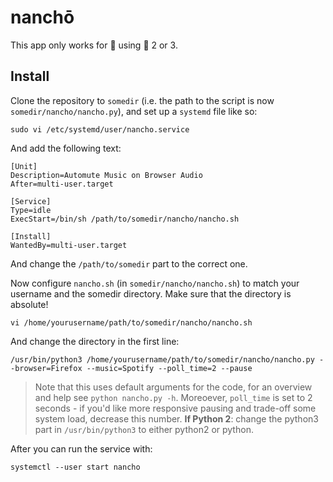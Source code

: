 # nanchō

This app only works for :penguin: using :snake: 2 or 3.

## Install

Clone the repository to `somedir` (i.e. the path to the script is now `somedir/nancho/nancho.py`), and set up a `systemd` file like so:

```shell
sudo vi /etc/systemd/user/nancho.service
```

And add the following text:

```
[Unit]
Description=Automute Music on Browser Audio
After=multi-user.target

[Service]
Type=idle
ExecStart=/bin/sh /path/to/somedir/nancho/nancho.sh

[Install]
WantedBy=multi-user.target
```

And change the `/path/to/somedir` part to the correct one.

Now configure `nancho.sh` (in `somedir/nancho/nancho.sh`) to match your username and the somedir directory. Make sure that the directory is absolute!

```shell
vi /home/yourusername/path/to/somedir/nancho/nancho.sh
```

And change the directory in the first line:

```shell
/usr/bin/python3 /home/yourusername/path/to/somedir/nancho/nancho.py --browser=Firefox --music=Spotify --poll_time=2 --pause
```

> Note that this uses default arguments for the code, for an overview and help see `python nancho.py -h`. Moreoever, `poll_time` is set to 2 seconds - if you'd like more responsive pausing and trade-off some system load, decrease this number. **If Python 2**: change the python3 part in `/usr/bin/python3` to either python2 or python.

After you can run the service with:

```
systemctl --user start nancho
```
